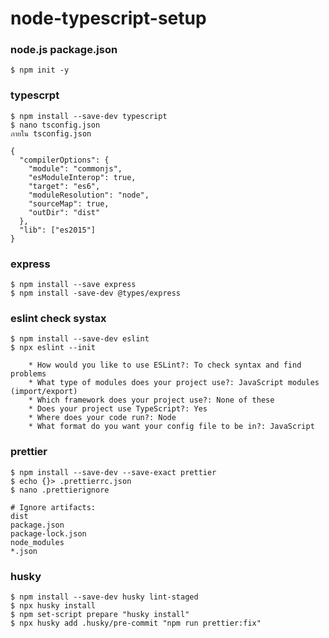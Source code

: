 # node-typescript-setup

### node.js package.json

    $ npm init -y

### typescrpt

    $ npm install --save-dev typescript
    $ nano tsconfig.json
    ภายใน tsconfig.json

```
{
  "compilerOptions": {
    "module": "commonjs",
    "esModuleInterop": true,
    "target": "es6",
    "moduleResolution": "node",
    "sourceMap": true,
    "outDir": "dist"
  },
  "lib": ["es2015"]
}
```

### express

    $ npm install --save express
    $ npm install -save-dev @types/express

### eslint check systax

    $ npm install --save-dev eslint
    $ npx eslint --init

        * How would you like to use ESLint?: To check syntax and find problems
        * What type of modules does your project use?: JavaScript modules (import/export)
        * Which framework does your project use?: None of these
        * Does your project use TypeScript?: Yes
        * Where does your code run?: Node
        * What format do you want your config file to be in?: JavaScript

### prettier

    $ npm install --save-dev --save-exact prettier
    $ echo {}> .prettierrc.json
    $ nano .prettierignore

```
# Ignore artifacts:
dist
package.json
package-lock.json
node_modules
*.json
```

### husky

    $ npm install --save-dev husky lint-staged
    $ npx husky install
    $ npm set-script prepare "husky install"
    $ npx husky add .husky/pre-commit "npm run prettier:fix"
